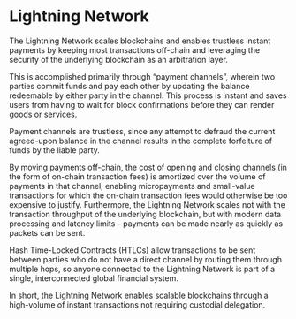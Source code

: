 # Lightning Network

The Lightning Network scales blockchains and enables trustless instant payments by keeping most transactions off-chain and leveraging the security of the underlying blockchain as an arbitration layer.

This is accomplished primarily through “payment channels”, wherein two parties commit funds and pay each other by updating the balance redeemable by either party in the channel. This process is instant and saves users from having to wait for block confirmations before they can render goods or services.

Payment channels are trustless, since any attempt to defraud the current agreed-upon balance in the channel results in the complete forfeiture of funds by the liable party.

By moving payments off-chain, the cost of opening and closing channels \(in the form of on-chain transaction fees\) is amortized over the volume of payments in that channel, enabling micropayments and small-value transactions for which the on-chain transaction fees would otherwise be too expensive to justify. Furthermore, the Lightning Network scales not with the transaction throughput of the underlying blockchain, but with modern data processing and latency limits - payments can be made nearly as quickly as packets can be sent.

Hash Time-Locked Contracts \(HTLCs\) allow transactions to be sent between parties who do not have a direct channel by routing them through multiple hops, so anyone connected to the Lightning Network is part of a single, interconnected global financial system.

In short, the Lightning Network enables scalable blockchains through a high-volume of instant transactions not requiring custodial delegation.


